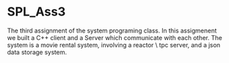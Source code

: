 # SPL_Ass3
The third assignment of the system programing class. In this assigmenent we built a C++ client and a Server which communicate with each other. The system is a movie rental system, involving a reactor \ tpc server, and a json data storage system.
